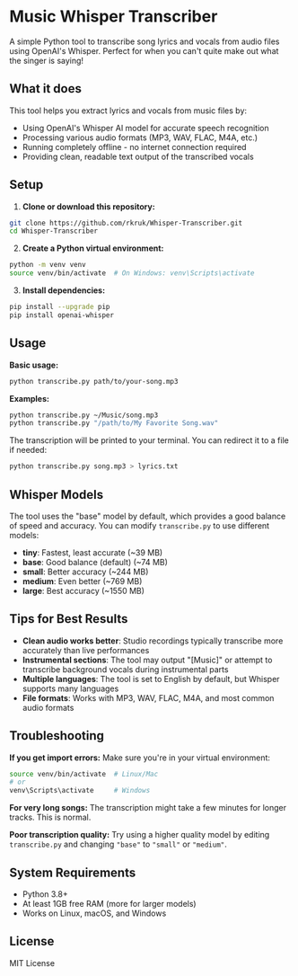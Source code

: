 # Music Whisper Transcriber

A simple Python tool to transcribe song lyrics and vocals from audio files using OpenAI's Whisper. Perfect for when you can't quite make out what the singer is saying!

## What it does

This tool helps you extract lyrics and vocals from music files by:
- Using OpenAI's Whisper AI model for accurate speech recognition
- Processing various audio formats (MP3, WAV, FLAC, M4A, etc.)
- Running completely offline - no internet connection required
- Providing clean, readable text output of the transcribed vocals

## Setup

1. **Clone or download this repository:**
```bash
git clone https://github.com/rkruk/Whisper-Transcriber.git
cd Whisper-Transcriber
```

2. **Create a Python virtual environment:**
```bash
python -m venv venv
source venv/bin/activate  # On Windows: venv\Scripts\activate
```

3. **Install dependencies:**
```bash
pip install --upgrade pip
pip install openai-whisper
```

## Usage

**Basic usage:**
```bash
python transcribe.py path/to/your-song.mp3
```

**Examples:**
```bash
python transcribe.py ~/Music/song.mp3
python transcribe.py "/path/to/My Favorite Song.wav"
```

The transcription will be printed to your terminal. You can redirect it to a file if needed:
```bash
python transcribe.py song.mp3 > lyrics.txt
```

## Whisper Models

The tool uses the "base" model by default, which provides a good balance of speed and accuracy. You can modify `transcribe.py` to use different models:

- **tiny**: Fastest, least accurate (~39 MB)
- **base**: Good balance (default) (~74 MB)  
- **small**: Better accuracy (~244 MB)
- **medium**: Even better (~769 MB)
- **large**: Best accuracy (~1550 MB)

## Tips for Best Results

- **Clean audio works better**: Studio recordings typically transcribe more accurately than live performances
- **Instrumental sections**: The tool may output "[Music]" or attempt to transcribe background vocals during instrumental parts
- **Multiple languages**: The tool is set to English by default, but Whisper supports many languages
- **File formats**: Works with MP3, WAV, FLAC, M4A, and most common audio formats

## Troubleshooting

**If you get import errors:**
Make sure you're in your virtual environment:
```bash
source venv/bin/activate  # Linux/Mac
# or
venv\Scripts\activate     # Windows
```

**For very long songs:**
The transcription might take a few minutes for longer tracks. This is normal.

**Poor transcription quality:**
Try using a higher quality model by editing `transcribe.py` and changing `"base"` to `"small"` or `"medium"`.

## System Requirements

- Python 3.8+
- At least 1GB free RAM (more for larger models)
- Works on Linux, macOS, and Windows

## License

MIT License